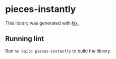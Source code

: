 # pieces-instantly

This library was generated with [Nx](https://nx.dev).

## Running lint

Run `nx build pieces-instantly` to build the library.
